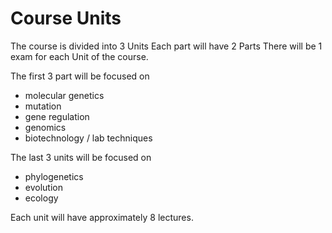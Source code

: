 # Course Units

The course is divided into 3 Units  Each part will have 2 Parts
There will be 1 exam for each Unit of the course.

The first 3 part will be focused on

* molecular genetics
* mutation
* gene regulation
* genomics
* biotechnology / lab techniques


The last 3 units will be focused on

* phylogenetics
* evolution
* ecology


Each unit will have approximately 8 lectures.  
